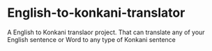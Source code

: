 # English-to-konkani-translator
A English to Konkani translaor project. That can translate any of your English sentence or Word to any type of Konkani sentence
